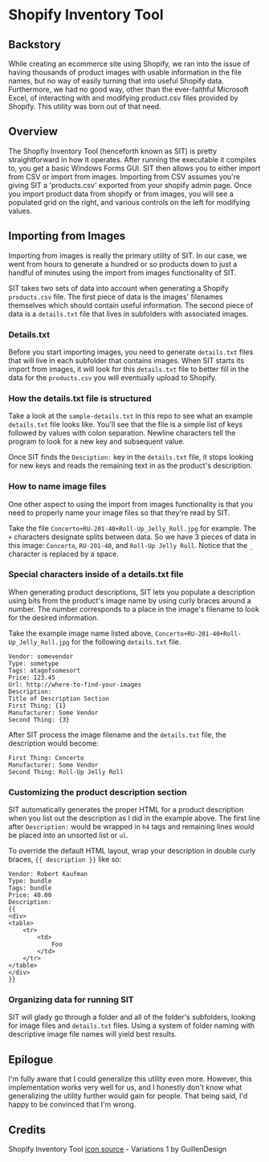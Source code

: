 Shopify Inventory Tool
================

Backstory
---------------

While creating an ecommerce site using Shopify, we ran into the issue of having thousands of product images with usable information in the file names, but no way of easily turning that into useful Shopify data. Furthermore, we had no good way, other than the ever-faithful Microsoft Excel, of interacting with and modifying product.csv files provided by Shopify. This utility was born out of that need.


Overview
-----------

The Shopfiy Inventory Tool (henceforth known as SIT) is pretty straightforward in how it operates. After running the executable it compiles to, you get a basic Windows Forms GUI. SIT then allows you to either import from CSV or import from images. Importing from CSV assumes you're giving SIT a 'products.csv' exported from your shopify admin page. Once you import product data from shopify or from images, you will see a populated grid on the right, and various controls on the left for modifying values.


Importing from Images 
--------------------------------

Importing from images is really the primary utility of SIT. In our case, we went from hours to generate a hundred or so products down to just a handful of minutes using the import from images functionality of SIT.

SIT takes two sets of data into account when generating a Shopify `products.csv` file. The first piece of data is the images' filenames themselves which should contain useful information. The second piece of data is a `details.txt` file that lives in subfolders with associated images.

### Details.txt

Before you start importing images, you need to generate `details.txt` files that will live in each subfolder that contains images. When SIT starts its import from images, it will look for this `details.txt` file to better fill in the data for the `products.csv` you will eventually upload to Shopify. 

### How the details.txt file is structured

Take a look at the `sample-details.txt` in this repo to see what an example `details.txt` file looks like. You'll see that the file is a simple list of keys followed by values with colon separation. Newline characters tell the program to look for a new key and subsequent value.

Once SIT finds the `Desciption:` key in the `details.txt` file, it stops looking for new keys and reads the remaining text in as the product's description. 

### How to name image files

One other aspect to using the import from images functionality is that you need to properly name your image files so that they're read by SIT. 

Take the file `Concerto+RU-201-40+Roll-Up_Jelly_Roll.jpg` for example. The `+` characters designate splits between data. So we have 3 pieces of data in this image: `Concerto`, `RU-201-40`, and `Roll-Up Jelly Roll`. Notice that the `_` character is replaced by a space.

### Special characters inside of a details.txt file

When generating product descriptions, SIT lets you populate a description using bits from the product's image name by using curly braces around a number. The number corresponds to a place in the image's filename to look for the desired information.

Take the example image name listed above, `Concerto+RU-201-40+Roll-Up_Jelly_Roll.jpg` for the following `details.txt` file. 

	Vendor: somevendor
	Type: sometype
	Tags: atagofsomesort
	Price: 123.45
	Url: http://where-to-find-your-images
	Description:
	Title of Description Section
	First Thing: {1}
	Manufacturer: Some Vendor
	Second Thing: {3}

After SIT process the image filename and the `details.txt` file, the description would become:

	First Thing: Concerto
	Manufacturer: Some Vendor
	Second Thing: Roll-Up Jelly Roll
	
### Customizing the product description section

SIT automatically generates the proper HTML for a product description when you list out the description as I did in the example above. The first line after `Description:` would be wrapped in `h4` tags and remaining lines would be placed into an unsorted list or `ul`.

To override the default HTML layout, wrap your description in double curly braces, `{{ description }}` like so:

	Vendor: Robert Kaufman
	Type: bundle
	Tags: bundle
	Price: 40.00
	Description:
	{{
	<div>
	<table>
		<tr>
			<td>
				Foo
			</td>
		</tr>
	</table>
	</div>
	}}
	

### Organizing data for running SIT

SIT will glady go through a folder and all of the folder's subfolders, looking for image files and `details.txt` files. Using a system of folder naming with descriptive image file names will yield best results.
	
Epilogue
------------

I'm fully aware that I could generalize this utility even more. However, this implementation works very well for us, and I honestly don't know what generalizing the utility further would gain for people. That being said, I'd happy to be convinced that I'm wrong.

Credits
----------
Shopify Inventory Tool [icon source](http://browse.deviantart.com/customization/icons/dock/?order=9&offset=48#/d3c3t3x) - Variations 1 by GuillenDesign 